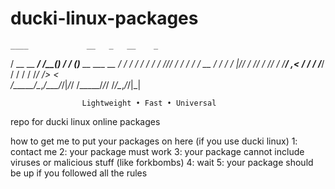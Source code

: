# ducki-linux-packages



                        
    ____             __   _   __    _                 
   / __ \__  _______/ /__(_) / /   (_)___  __  ___  __
  / / / / / / / ___/ //_/ / / /   / / __ \/ / / / |/_/
 / /_/ / /_/ / /__/ ,< / / / /___/ / / / / /_/ />  <  
/_____/\__,_/\___/_/|_/_/ /_____/_/_/ /_/\__,_/_/|_|  
                                                      
                    Lightweight • Fast • Universal








repo for ducki linux online packages

how to get me to put your packages on here (if you use ducki linux)
1: contact me
2: your package must work
3: your package cannot include viruses or malicious stuff (like forkbombs)
4: wait
5: your package should be up if you followed all the rules
